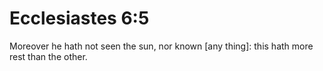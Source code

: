 # Ecclesiastes 6:5

Moreover he hath not seen the sun, nor known [any thing]: this hath more rest than the other.